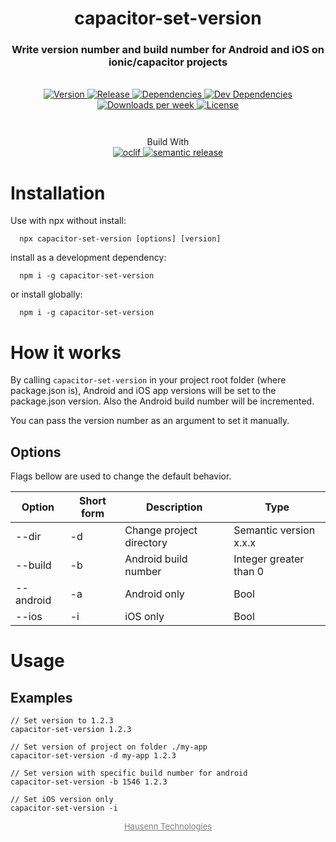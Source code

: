 <h1 align="center" style="border-bottom: none;">capacitor-set-version</h1>
<h3 align="center">Write version number and build number for Android and iOS on ionic/capacitor projects</h3>
<br />
<div align="center" style="margin-bottom: 3em">
  <a href="https://npmjs.org/package/capacitor-set-version">
    <img alt="Version" src="https://img.shields.io/npm/v/capacitor-set-version.svg">
  </a>
  <a href="https://github.com/HausennTechnologies/capacitor-set-version/actions/workflows/release.yml">
    <img alt="Release" src="https://github.com/HausennTechnologies/capacitor-set-version/actions/workflows/release.yml/badge.svg?branch=master">
  </a>
  <a href="https://david-dm.org/HausennTechnologies/capacitor-set-version">
    <img alt="Dependencies" src="https://david-dm.org/HausennTechnologies/capacitor-set-version/status.svg">
  </a>
  <a href="https://david-dm.org/HausennTechnologies/capacitor-set-version?type=dev">
    <img alt="Dev Dependencies" src="https://david-dm.org/HausennTechnologies/capacitor-set-version/dev-status.svg">
  </a>
    <a href="https://npmjs.org/package/capacitor-set-version">
    <img alt="Downloads per week" src="https://img.shields.io/npm/dw/capacitor-set-version.svg">
  </a>
    <a href="https://github.com/DKrepsky/capacitor-set-version/blob/master/package.json">
    <img alt="License" src="https://img.shields.io/npm/l/capacitor-set-version.svg">
  </a>
</div>

<p align="center">
Build With
<br />
<a href="https://oclif.io">
    <img alt="oclif" src="https://img.shields.io/badge/cli-oclif-brightgreen.svg">
  </a>
  <a href="https://github.com/semantic-release/semantic-release">
    <img alt="semantic release" src="https://img.shields.io/badge/%20%20%F0%9F%93%A6%F0%9F%9A%80-semantic--release-e10079.svg">
  </a>
</p>

# Installation

Use with npx without install:

```sh-session
  npx capacitor-set-version [options] [version]
```

install as a development dependency:

```sh-session
  npm i -g capacitor-set-version
```

or install globally:

```sh-session
  npm i -g capacitor-set-version
```

# How it works

By calling `capacitor-set-version` in your project root folder (where package.json is), Android and iOS app versions
will be set to the package.json version. Also the Android build number will be incremented.

You can pass the version number as an argument to set it manually.

## Options

Flags bellow are used to change the default behavior.

| Option    | Short form | Description              | Type                   |
| --------- | ---------- | ------------------------ | ---------------------- |
| --dir     | -d         | Change project directory | Semantic version x.x.x |
| --build   | -b         | Android build number     | Integer greater than 0 |
| --android | -a         | Android only             | Bool                   |
| --ios     | -i         | iOS only                 | Bool                   |

# Usage

## Examples

```sh-session
// Set version to 1.2.3
capacitor-set-version 1.2.3

// Set version of project on folder ./my-app
capacitor-set-version -d my-app 1.2.3

// Set version with specific build number for android
capacitor-set-version -b 1546 1.2.3

// Set iOS version only
capacitor-set-version -i

```

<p align="center">
  <a style="color: #7c7c7c; font-size: small; margin-top: 2em" href="https://www.hausenn.com.br">
  Hausenn Technologies
  </a>
</p>
